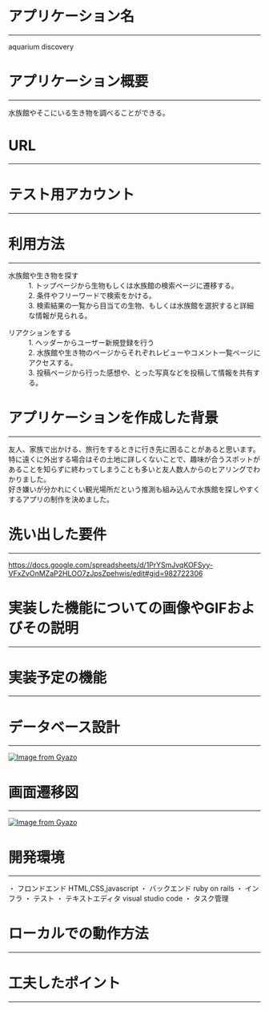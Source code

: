 # アプリケーション名
--------------------------------------
aquarium discovery
# アプリケーション概要
--------------------------------------
水族館やそこにいる生き物を調べることができる。
# URL
--------------------------------------
# テスト用アカウント
--------------------------------------
# 利用方法
--------------------------------------
<dl>
  <dt>水族館や生き物を探す</dt>
  <dd>1. トップページから生物もしくは水族館の検索ページに遷移する。<br>
      2. 条件やフリーワードで検索をかける。<br>
      3. 検索結果の一覧から目当ての生物、もしくは水族館を選択すると詳細な情報が見られる。</dd>
</dl>

<dl>
  <dt>リアクションをする</dt>
  <dd>1. ヘッダーからユーザー新規登録を行う<br>
      2. 水族館や生き物のページからそれぞれレビューやコメント一覧ページにアクセスする。<br>
      3. 投稿ページから行った感想や、とった写真などを投稿して情報を共有する。</dd>
</dl>

# アプリケーションを作成した背景
--------------------------------------
友人、家族で出かける、旅行をするときに行き先に困ることがあると思います。<br>
特に遠くに外出する場合はその土地に詳しくないことで、趣味が合うスポットがあることを知らずに終わってしまうことも多いと友人数人からのヒアリングでわかりました。<br>
好き嫌いが分かれにくい観光場所だという推測も組み込んで水族館を探しやすくするアプリの制作を決めました。
# 洗い出した要件
--------------------------------------
https://docs.google.com/spreadsheets/d/1PrYSmJvqKOFSyy-VFxZvOnMZaP2HLOO7zJpsZpehwis/edit#gid=982722306
# 実装した機能についての画像やGIFおよびその説明
--------------------------------------
# 実装予定の機能
--------------------------------------
# データベース設計
--------------------------------------
[![Image from Gyazo](https://i.gyazo.com/90d4234e586cf03d67e8bf4c98ea18fa.png)](https://gyazo.com/90d4234e586cf03d67e8bf4c98ea18fa)
# 画面遷移図
--------------------------------------
[![Image from Gyazo](https://i.gyazo.com/c5dfd3b26b53cb61b49592bf644adc46.png)](https://gyazo.com/c5dfd3b26b53cb61b49592bf644adc46)
# 開発環境
--------------------------------------
・ フロンドエンド
HTML,CSS,javascript
・ バックエンド
ruby on rails 
・ インフラ
・ テスト
・ テキストエディタ
visual studio code
・ タスク管理
# ローカルでの動作方法
--------------------------------------
# 工夫したポイント
--------------------------------------

